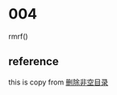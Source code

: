 # 004
rmrf()

## reference
this is copy from [删除非空目录](https://blog.csdn.net/zhaoxd200808501/article/details/75007762)

